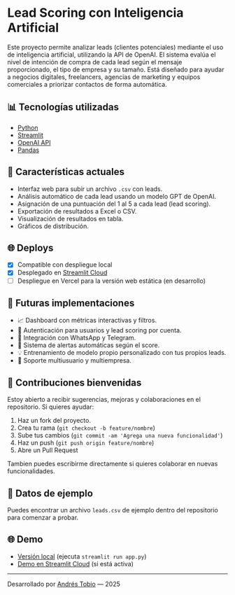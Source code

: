 # Lead Scoring con Inteligencia Artificial

Este proyecto permite analizar leads (clientes potenciales) mediante el uso de inteligencia artificial, utilizando la API de OpenAI. El sistema evalúa el nivel de intención de compra de cada lead según el mensaje proporcionado, el tipo de empresa y su tamaño. Está diseñado para ayudar a negocios digitales, freelancers, agencias de marketing y equipos comerciales a priorizar contactos de forma automática.

## 📊 Tecnologías utilizadas

- [Python](https://www.python.org/)
- [Streamlit](https://streamlit.io/)
- [OpenAI API](https://platform.openai.com/)
- [Pandas](https://pandas.pydata.org/)

## 📅 Características actuales

- Interfaz web para subir un archivo `.csv` con leads.
- Análisis automático de cada lead usando un modelo GPT de OpenAI.
- Asignación de una puntuación del 1 al 5 a cada lead (lead scoring).
- Exportación de resultados a Excel o CSV.
- Visualización de resultados en tabla.
- Gráficos de distribución.

## 🌐 Deploys

- [x] Compatible con despliegue local
- [x] Desplegado en [Streamlit Cloud](https://streamlit.io/cloud)
- [ ] Despliegue en Vercel para la versión web estática (en desarrollo)

## 🚀 Futuras implementaciones

- 📈 Dashboard con métricas interactivas y filtros.
- 🤑 Autenticación para usuarios y lead scoring por cuenta.
- 📲 Integración con WhatsApp y Telegram.
- 📢 Sistema de alertas automáticas según el score.
- 💡 Entrenamiento de modelo propio personalizado con tus propios leads.
- 👥 Soporte multiusuario y multiempresa.

## 🙌 Contribuciones bienvenidas

Estoy abierto a recibir sugerencias, mejoras y colaboraciones en el repositorio. Si quieres ayudar:

1. Haz un fork del proyecto.
2. Crea tu rama (`git checkout -b feature/nombre`)
3. Sube tus cambios (`git commit -am 'Agrega una nueva funcionalidad'`)
4. Haz un push (`git push origin feature/nombre`)
5. Abre un Pull Request

Tambien puedes escribirme directamente si quieres colaborar en nuevas funcionalidades.

## 📂 Datos de ejemplo

Puedes encontrar un archivo `leads.csv` de ejemplo dentro del repositorio para comenzar a probar.

## 🌐 Demo

- [Versión local](http://localhost:8501) (ejecuta `streamlit run app.py`)
- [Demo en Streamlit Cloud](https://pyton-lead-scoring.streamlit.app/) (si está activa)

---

Desarrollado por [Andrés Tobio](https://elsaltoweb.es) — 2025
